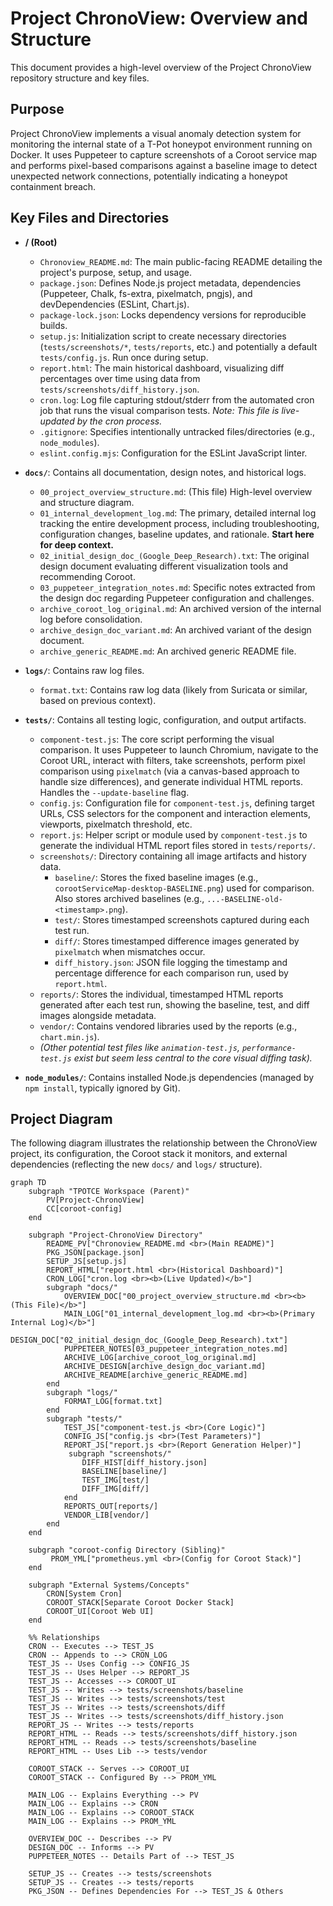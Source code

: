 # Project ChronoView: Overview and Structure

This document provides a high-level overview of the Project ChronoView repository structure and key files.

## Purpose

Project ChronoView implements a visual anomaly detection system for monitoring the internal state of a T-Pot honeypot environment running on Docker. It uses Puppeteer to capture screenshots of a Coroot service map and performs pixel-based comparisons against a baseline image to detect unexpected network connections, potentially indicating a honeypot containment breach.

## Key Files and Directories

* **/ (Root)**
  * `Chronoview_README.md`: The main public-facing README detailing the project's purpose, setup, and usage.
  * `package.json`: Defines Node.js project metadata, dependencies (Puppeteer, Chalk, fs-extra, pixelmatch, pngjs), and devDependencies (ESLint, Chart.js).
  * `package-lock.json`: Locks dependency versions for reproducible builds.
  * `setup.js`: Initialization script to create necessary directories (`tests/screenshots/*`, `tests/reports`, etc.) and potentially a default `tests/config.js`. Run once during setup.
  * `report.html`: The main historical dashboard, visualizing diff percentages over time using data from `tests/screenshots/diff_history.json`.
  * `cron.log`: Log file capturing stdout/stderr from the automated cron job that runs the visual comparison tests. *Note: This file is live-updated by the cron process.*
  * `.gitignore`: Specifies intentionally untracked files/directories (e.g., `node_modules`).
  * `eslint.config.mjs`: Configuration for the ESLint JavaScript linter.

* **`docs/`**: Contains all documentation, design notes, and historical logs.
  * `00_project_overview_structure.md`: (This file) High-level overview and structure diagram.
  * `01_internal_development_log.md`: The primary, detailed internal log tracking the entire development process, including troubleshooting, configuration changes, baseline updates, and rationale. **Start here for deep context.**
  * `02_initial_design_doc_(Google_Deep_Research).txt`: The original design document evaluating different visualization tools and recommending Coroot.
  * `03_puppeteer_integration_notes.md`: Specific notes extracted from the design doc regarding Puppeteer configuration and challenges.
  * `archive_coroot_log_original.md`: An archived version of the internal log before consolidation.
  * `archive_design_doc_variant.md`: An archived variant of the design document.
  * `archive_generic_README.md`: An archived generic README file.

* **`logs/`**: Contains raw log files.
  * `format.txt`: Contains raw log data (likely from Suricata or similar, based on previous context).

* **`tests/`**: Contains all testing logic, configuration, and output artifacts.
  * `component-test.js`: The core script performing the visual comparison. It uses Puppeteer to launch Chromium, navigate to the Coroot URL, interact with filters, take screenshots, perform pixel comparison using `pixelmatch` (via a canvas-based approach to handle size differences), and generate individual HTML reports. Handles the `--update-baseline` flag.
  * `config.js`: Configuration file for `component-test.js`, defining target URLs, CSS selectors for the component and interaction elements, viewports, pixelmatch threshold, etc.
  * `report.js`: Helper script or module used by `component-test.js` to generate the individual HTML report files stored in `tests/reports/`.
  * `screenshots/`: Directory containing all image artifacts and history data.
    * `baseline/`: Stores the fixed baseline images (e.g., `corootServiceMap-desktop-BASELINE.png`) used for comparison. Also stores archived baselines (e.g., `...-BASELINE-old-<timestamp>.png`).
    * `test/`: Stores timestamped screenshots captured during each test run.
    * `diff/`: Stores timestamped difference images generated by `pixelmatch` when mismatches occur.
    * `diff_history.json`: JSON file logging the timestamp and percentage difference for each comparison run, used by `report.html`.
  * `reports/`: Stores the individual, timestamped HTML reports generated after each test run, showing the baseline, test, and diff images alongside metadata.
  * `vendor/`: Contains vendored libraries used by the reports (e.g., `chart.min.js`).
  * *(Other potential test files like `animation-test.js`, `performance-test.js` exist but seem less central to the core visual diffing task).*

* **`node_modules/`**: Contains installed Node.js dependencies (managed by `npm install`, typically ignored by Git).

## Project Diagram

The following diagram illustrates the relationship between the ChronoView project, its configuration, the Coroot stack it monitors, and external dependencies (reflecting the new `docs/` and `logs/` structure).

```mermaid
graph TD
    subgraph "TPOTCE Workspace (Parent)"
        PV[Project-ChronoView]
        CC[coroot-config]
    end

    subgraph "Project-ChronoView Directory"
        README_PV["Chronoview_README.md <br>(Main README)"]
        PKG_JSON[package.json]
        SETUP_JS[setup.js]
        REPORT_HTML["report.html <br>(Historical Dashboard)"]
        CRON_LOG["cron.log <br><b>(Live Updated)</b>"]
        subgraph "docs/"
            OVERVIEW_DOC["00_project_overview_structure.md <br><b>(This File)</b>"]
            MAIN_LOG["01_internal_development_log.md <br><b>(Primary Internal Log)</b>"]
            DESIGN_DOC["02_initial_design_doc_(Google_Deep_Research).txt"]
            PUPPETEER_NOTES[03_puppeteer_integration_notes.md]
            ARCHIVE_LOG[archive_coroot_log_original.md]
            ARCHIVE_DESIGN[archive_design_doc_variant.md]
            ARCHIVE_README[archive_generic_README.md]
        end
        subgraph "logs/"
            FORMAT_LOG[format.txt]
        end
        subgraph "tests/"
            TEST_JS["component-test.js <br>(Core Logic)"]
            CONFIG_JS["config.js <br>(Test Parameters)"]
            REPORT_JS["report.js <br>(Report Generation Helper)"]
             subgraph "screenshots/"
                DIFF_HIST[diff_history.json]
                BASELINE[baseline/]
                TEST_IMG[test/]
                DIFF_IMG[diff/]
            end
            REPORTS_OUT[reports/]
            VENDOR_LIB[vendor/]
        end
    end

    subgraph "coroot-config Directory (Sibling)"
         PROM_YML["prometheus.yml <br>(Config for Coroot Stack)"]
    end

    subgraph "External Systems/Concepts"
        CRON[System Cron]
        COROOT_STACK[Separate Coroot Docker Stack]
        COROOT_UI[Coroot Web UI]
    end

    %% Relationships
    CRON -- Executes --> TEST_JS
    CRON -- Appends to --> CRON_LOG
    TEST_JS -- Uses Config --> CONFIG_JS
    TEST_JS -- Uses Helper --> REPORT_JS
    TEST_JS -- Accesses --> COROOT_UI
    TEST_JS -- Writes --> tests/screenshots/baseline
    TEST_JS -- Writes --> tests/screenshots/test
    TEST_JS -- Writes --> tests/screenshots/diff
    TEST_JS -- Writes --> tests/screenshots/diff_history.json
    REPORT_JS -- Writes --> tests/reports
    REPORT_HTML -- Reads --> tests/screenshots/diff_history.json
    REPORT_HTML -- Reads --> tests/screenshots/baseline
    REPORT_HTML -- Uses Lib --> tests/vendor

    COROOT_STACK -- Serves --> COROOT_UI
    COROOT_STACK -- Configured By --> PROM_YML

    MAIN_LOG -- Explains Everything --> PV
    MAIN_LOG -- Explains --> CRON
    MAIN_LOG -- Explains --> COROOT_STACK
    MAIN_LOG -- Explains --> PROM_YML

    OVERVIEW_DOC -- Describes --> PV
    DESIGN_DOC -- Informs --> PV
    PUPPETEER_NOTES -- Details Part of --> TEST_JS

    SETUP_JS -- Creates --> tests/screenshots
    SETUP_JS -- Creates --> tests/reports
    PKG_JSON -- Defines Dependencies For --> TEST_JS & Others
```
